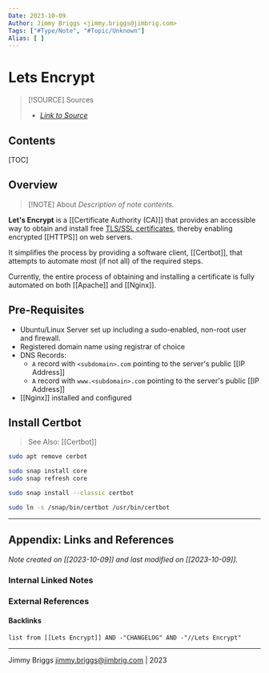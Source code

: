 ```yaml
---
Date: 2023-10-09
Author: Jimmy Briggs <jimmy.briggs@jimbrig.com>
Tags: ["#Type/Note", "#Topic/Unknown"]
Alias: [ ]
---
```


# Lets Encrypt

> [!SOURCE] Sources
> - *[Link to Source]()*

## Contents

[TOC]

## Overview

> [!NOTE] About
> *Description of note contents.*

**Let's Encrypt** is a [[Certificate Authority (CA)]] that provides an accessible way to obtain and install free [TLS/SSL certificates](https://www.digitalocean.com/community/tutorials/openssl-essentials-working-with-ssl-certificates-private-keys-and-csrs), thereby enabling encrypted [[HTTPS]] on web servers. 

It simplifies the process by providing a software client, [[Certbot]], that attempts to automate most (if not all) of the required steps. 

Currently, the entire process of obtaining and installing a certificate is fully automated on both [[Apache]] and [[Nginx]].

## Pre-Requisites

- Ubuntu/Linux Server set up including a sudo-enabled, non-root user and firewall.
- Registered domain name using registrar of choice
- DNS Records:
	- `A` record with `<subdomain>.com` pointing to the server's public [[IP Address]]
	- `A` record with `www.<subdomain>.com` pointing to the server's public [[IP Address]]
- [[Nginx]] installed and configured

## Install Certbot

> See Also: [[Certbot]]

```bash
sudo apt remove cerbot

sudo snap install core
sudo snap refresh core

sudo snap install --classic certbot

sudo ln -s /snap/bin/certbot /usr/bin/certbot
```

***

## Appendix: Links and References

*Note created on [[2023-10-09]] and last modified on [[2023-10-09]].*

### Internal Linked Notes

### External References

#### Backlinks

```dataview
list from [[Lets Encrypt]] AND -"CHANGELOG" AND -"//Lets Encrypt"
```


***

Jimmy Briggs <jimmy.briggs@jimbrig.com> | 2023

